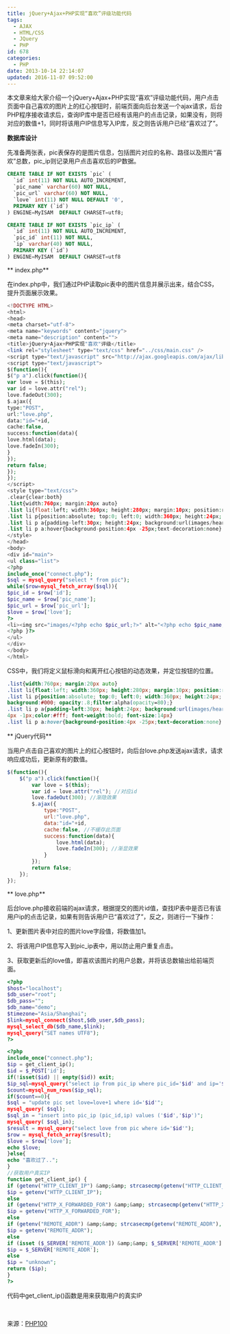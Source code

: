 ```yaml
---
title: jQuery+Ajax+PHP实现“喜欢”评级功能代码
tags:
  - AJAX
  - HTML/CSS
  - JQuery
  - PHP
id: 678
categories:
  - PHP
date: 2013-10-14 22:14:07
updated: 2016-11-07 09:52:00
---
```


本文章来给大家介绍一个jQuery+Ajax+PHP实现“喜欢”评级功能代码，用户点击页面中自己喜欢的图片上的红心按钮时，前端页面向后台发送一个ajax请求，后台PHP程序接收请求后，查询IP库中是否已经有该用户的点击记录，如果没有，则将对应的数值+1，同时将该用户IP信息写入IP库，反之则告诉用户已经“喜欢过了”。

**数据库设计**

先准备两张表，pic表保存的是图片信息，包括图片对应的名称、路径以及图片“喜欢”总数，pic_ip则记录用户点击喜欢后的IP数据。

```sql
CREATE TABLE IF NOT EXISTS `pic` (
  `id` int(11) NOT NULL AUTO_INCREMENT,
  `pic_name` varchar(60) NOT NULL,
  `pic_url` varchar(60) NOT NULL,
  `love` int(11) NOT NULL DEFAULT '0',
  PRIMARY KEY (`id`)
) ENGINE=MyISAM  DEFAULT CHARSET=utf8;

CREATE TABLE IF NOT EXISTS `pic_ip` (
  `id` int(11) NOT NULL AUTO_INCREMENT,
  `pic_id` int(11) NOT NULL,
  `ip` varchar(40) NOT NULL,
  PRIMARY KEY (`id`)
) ENGINE=MyISAM  DEFAULT CHARSET=utf8
```

** index.php**

在index.php中，我们通过PHP读取pic表中的图片信息并展示出来，结合CSS，提升页面展示效果。

```php
<!DOCTYPE HTML>
<html>
<head>
<meta charset="utf-8">
<meta name="keywords" content="jquery">
<meta name="description" content="">
<title>jQuery+Ajax+PHP实现"喜欢"评级</title>
<link rel="stylesheet" type="text/css" href="../css/main.css" />
<script type="text/javascript" src="http://ajax.googleapis.com/ajax/libs/jquery/1.7.2/jquery.min.js"></script>
<script type="text/javascript">
$(function(){
$("p a").click(function(){
var love = $(this);
var id = love.attr("rel");
love.fadeOut(300);
$.ajax({
type:"POST",
url:"love.php",
data:"id="+id,
cache:false,
success:function(data){
love.html(data);
love.fadeIn(300);
}
});
return false;
});
});
</script>
<style type="text/css">
.clear{clear:both}
.list{width:760px; margin:20px auto}
.list li{float:left; width:360px; height:280px; margin:10px; position:relative}
.list li p{position:absolute; top:0; left:0; width:360px; height:24px; line-height:24px; background:#000; opacity:.8;filter:alpha(opacity=80);}
.list li p a{padding-left:30px; height:24px; background:url(images/heart.png) no-repeat 4px -1px;color:#fff; font-weight:bold; font-size:14px}
.list li p a:hover{background-position:4px -25px;text-decoration:none}
</style>
</head>
<body>
<div id="main">
<ul class="list">
<?php
include_once("connect.php");
$sql = mysql_query("select * from pic");
while($row=mysql_fetch_array($sql)){
$pic_id = $row['id'];
$pic_name = $row['pic_name'];
$pic_url = $row['pic_url'];
$love = $row['love'];
?>
<li><img src="images/<?php echo $pic_url;?>" alt="<?php echo $pic_name;?>"><p><a href="#" title="我喜欢" class="img_on" rel="<?php echo $pic_id;?>"><?php echo $love;?></a></p></li>
<?php }?>
</ul>
</div>
</body>
</html>
```

CSS中，我们将定义鼠标滑向和离开红心按钮的动态效果，并定位按钮的位置。

```css
.list{width:760px; margin:20px auto}
.list li{float:left; width:360px; height:280px; margin:10px; position:relative}
.list li p{position:absolute; top:0; left:0; width:360px; height:24px; line-height:24px;  
background:#000; opacity:.8;filter:alpha(opacity=80);}
.list li p a{padding-left:30px; height:24px; background:url(images/heart.png) no-repeat  
4px -1px;color:#fff; font-weight:bold; font-size:14px}
.list li p a:hover{background-position:4px -25px;text-decoration:none}
```

** jQuery代码**

当用户点击自己喜欢的图片上的红心按钮时，向后台love.php发送ajax请求，请求响应成功后，更新原有的数值。

```js
$(function(){
    $("p a").click(function(){
        var love = $(this);
        var id = love.attr("rel"); //对应id
        love.fadeOut(300); //渐隐效果
        $.ajax({
            type:"POST",
            url:"love.php",
            data:"id="+id,
            cache:false, //不缓存此页面
            success:function(data){
                love.html(data);
                love.fadeIn(300); //渐显效果
            }
        });
        return false;
    });
});
```

** love.php**

后台love.php接收前端的ajax请求，根据提交的图片id值，查找IP表中是否已有该用户ip的点击记录，如果有则告诉用户已“喜欢过了”，反之，则进行一下操作：

1、更新图片表中对应的图片love字段值，将数值加1。

2、将该用户IP信息写入到pic_ip表中，用以防止用户重复点击。

3、获取更新后的love值，即喜欢该图片的用户总数，并将该总数输出给前端页面。

```php
<?php
$host="localhost";
$db_user="root";
$db_pass="";
$db_name="demo";
$timezone="Asia/Shanghai";
$link=mysql_connect($host,$db_user,$db_pass);
mysql_select_db($db_name,$link);
mysql_query("SET names UTF8");
?>

<?php
include_once("connect.php");
$ip = get_client_ip();
$id = $_POST['id'];
if(!isset($id) || empty($id)) exit;
$ip_sql=mysql_query("select ip from pic_ip where pic_id='$id' and ip='$ip'");
$count=mysql_num_rows($ip_sql);
if($count==0){
$sql = "update pic set love=love+1 where id='$id'";
mysql_query( $sql);
$sql_in = "insert into pic_ip (pic_id,ip) values ('$id','$ip')";
mysql_query( $sql_in);
$result = mysql_query("select love from pic where id='$id'");
$row = mysql_fetch_array($result);
$love = $row['love'];
echo $love;
}else{
echo "喜欢过了..";
}
//获取用户真实IP
function get_client_ip() {
if (getenv("HTTP_CLIENT_IP") &amp;&amp; strcasecmp(getenv("HTTP_CLIENT_IP"), "unknown"))
$ip = getenv("HTTP_CLIENT_IP");
else
if (getenv("HTTP_X_FORWARDED_FOR") &amp;&amp; strcasecmp(getenv("HTTP_X_FORWARDED_FOR"), "unknown"))
$ip = getenv("HTTP_X_FORWARDED_FOR");
else
if (getenv("REMOTE_ADDR") &amp;&amp; strcasecmp(getenv("REMOTE_ADDR"), "unknown"))
$ip = getenv("REMOTE_ADDR");
else
if (isset ($_SERVER['REMOTE_ADDR']) &amp;&amp; $_SERVER['REMOTE_ADDR'] &amp;&amp; strcasecmp($_SERVER['REMOTE_ADDR'], "unknown"))
$ip = $_SERVER['REMOTE_ADDR'];
else
$ip = "unknown";
return ($ip);
}
?>
```

代码中get_client_ip()函数是用来获取用户的真实IP

&nbsp;

来源：[PHP100](http://www.php100.com/html/php/lei/2013/0905/5374.html)


